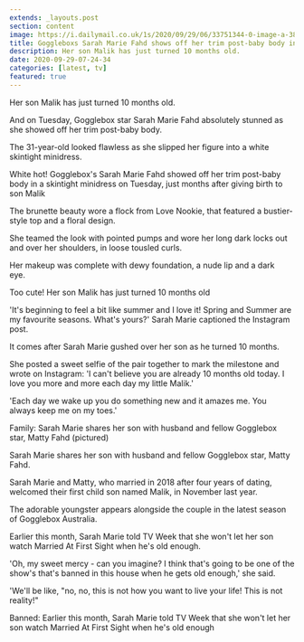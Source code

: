 ```yaml
---
extends: _layouts.post
section: content
image: https://i.dailymail.co.uk/1s/2020/09/29/06/33751344-0-image-a-38_1601358949967.jpg 
title: Goggleboxs Sarah Marie Fahd shows off her trim post-baby body in a skintight minidress 
description: Her son Malik has just turned 10 months old.  
date: 2020-09-29-07-24-34 
categories: [latest, tv] 
featured: true 
--- 
```

Her son Malik has just turned 10 months old. 

And on Tuesday, Gogglebox star Sarah Marie Fahd absolutely stunned as she showed off her trim post-baby body. 

The 31-year-old looked flawless as she slipped her figure into a white skintight minidress.

White hot! Gogglebox's Sarah Marie Fahd showed off her trim post-baby body in a skintight minidress on Tuesday, just months after giving birth to son Malik

The brunette beauty wore a flock from Love Nookie, that featured a bustier-style top and a floral design. 

She teamed the look with pointed pumps and wore her long dark locks out and over her shoulders, in loose tousled curls. 

Her makeup was complete with dewy foundation, a nude lip and a dark eye. 

Too cute! Her son Malik has just turned 10 months old

'It's beginning to feel a bit like summer and I love it! Spring and Summer are my favourite seasons. What's yours?' Sarah Marie captioned the Instagram post.

It comes after Sarah Marie gushed over her son as he turned 10 months. 

She posted a sweet selfie of the pair together to mark the milestone and wrote on Instagram: 'I can't believe you are already 10 months old today. I love you more and more each day my little Malik.'

'Each day we wake up you do something new and it amazes me. You always keep me on my toes.'

Family: Sarah Marie shares her son with husband and fellow Gogglebox star, Matty Fahd (pictured)

Sarah Marie shares her son with husband and fellow Gogglebox star, Matty Fahd.  

Sarah Marie and Matty, who married in 2018 after four years of dating, welcomed their first child son named Malik, in November last year.

The adorable youngster appears alongside the couple in the latest season of Gogglebox Australia.

Earlier this month, Sarah Marie told TV Week that she won't let her son watch Married At First Sight when he's old enough.

'Oh, my sweet mercy - can you imagine? I think that's going to be one of the show's that's banned in this house when he gets old enough,' she said.

'We'll be like, "no, no, this is not how you want to live your life! This is not reality!" 

Banned: Earlier this month, Sarah Marie told TV Week that she won't let her son watch Married At First Sight when he's old enough


